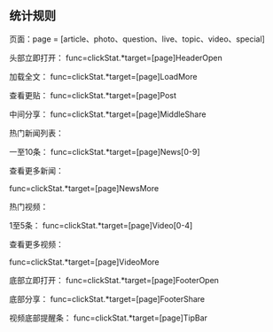 ## 统计规则  

页面：page = [article、photo、question、live、topic、video、special]  

头部立即打开： func=clickStat.*target=[page]HeaderOpen  

加载全文： func=clickStat.*target=[page]LoadMore  

查看更贴： func=clickStat.*target=[page]Post  

中间分享： func=clickStat.*target=[page]MiddleShare  

热门新闻列表：  

一至10条： func=clickStat.*target=[page]News[0-9]  

查看更多新闻： 

func=clickStat.*target=[page]NewsMore  

热门视频：  

1至5条： func=clickStat.*target=[page]Video[0-4]  

查看更多视频：  

func=clickStat.*target=[page]VideoMore  

底部立即打开： func=clickStat.*target=[page]FooterOpen  

底部分享： func=clickStat.*target=[page]FooterShare  

视频底部提醒条： func=clickStat.*target=[page]TipBar  